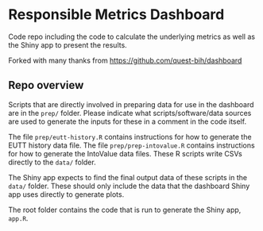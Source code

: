 # Responsible Metrics Dashboard

Code repo including the code to calculate the underlying metrics as well as the Shiny app to present the results.

Forked with many thanks from https://github.com/quest-bih/dashboard

## Repo overview

Scripts that are directly involved in preparing data for use in the dashboard are in the `prep/` folder. Please indicate what scripts/software/data sources are used to generate the inputs for these in a comment in the code itself.

The file `prep/eutt-history.R` contains instructions for how to generate the EUTT history data file. The file `prep/prep-intovalue.R` contains instructions for how to generate the IntoValue data files. These R scripts write CSVs directly to the `data/` folder.

The Shiny app expects to find the final output data of these scripts in the `data/` folder. These should only include the data that the dashboard Shiny app uses directly to generate plots.

The root folder contains the code that is run to generate the Shiny app, `app.R`.
